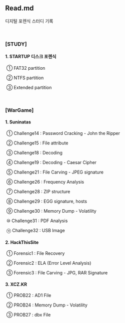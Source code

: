 ## Read.md

디지털 포렌식 스터디 기록

<br>

### [STUDY]

#### 1. STARTUP 디스크 포렌식

​		  ① FAT32 partition

​		  ② NTFS partition

​		  ③ Extended partition

<br>

### [WarGame]

#### 1. Suninatas

​	  	① Challenge14 : Password Cracking - John the Ripper

​		  ② Challenge15 : File attribute

​		  ③ Challenge18 : Decoding

​		  ④ Challenge19 : Decoding - Caesar Cipher

​		  ⑤ Challenge21 : File Carving - JPEG signature

​		  ⑥ Challenge26 : Frequency Analysis

​		  ⑦ Challenge28 : ZIP structure

​		  ⑧ Challenge29 : EGG signature, hosts

​		  ⑨ Challenge30 : Memory Dump - Volatility

​		  ⑩ Challenge31 : PDF Analysis

​		  ⑪ Challenge32 : USB Image

#### 2. HackThisSite

​		  ① Forensic1 : File Recovery

​		  ② Forensic2 : ELA (Error Level Analysis)

​		  ③ Forensic3 : File Carving - JPG, RAR Signature

#### 3. XCZ.KR

​		  ① PROB22 : AD1 File

​		  ② PROB24 : Memory Dump - Volatility

​		  ③ PROB27 : dbx File
